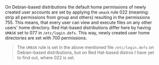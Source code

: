 On Debian-based distributions the default home permissions of newly created user accounts are set by applying the `umask` rule 022 (meaning: strip all permissions from group and others) resulting in the permissions 755.
This means, that every user can view and execute files on any other users' home directory.
Red Hat-based distributions differ here by having `UMASK` set to 077 in `/etc/login.defs`. This way, newly created user home directories are set with 700 permissions.

> The `UMASK` rule is set in the above mentioned file `/etc/login.defs` on Debian-based distributions, but on Red Hat-based distros I have yet to find out, where 022 is set.
